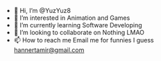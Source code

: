 - 👋 Hi, I’m @YuzYuz8
- 👀 I’m interested in Animation and Games 
- 🌱 I’m currently learning Software Developing 
- 💞️ I’m looking to collaborate on Nothing LMAO
- 📫 How to reach me Email me for funnies I guess 
hannertamir@gmail.com

<!---
YuzYuz8/YuzYuz8 is a ✨ special ✨ repository because its `README.md` (this file) appears on your GitHub profile.
You can click the Preview link to take a look at your changes.
--->
